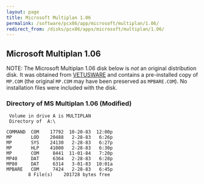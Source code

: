```yaml
---
layout: page
title: Microsoft Multiplan 1.06
permalink: /software/pcx86/app/microsoft/multiplan/1.06/
redirect_from: /disks/pcx86/apps/microsoft/multiplan/1.06/
---
```


Microsoft Multiplan 1.06
------------------------

NOTE: The Microsoft Multiplan 1.06 disk below is *not* an original distribution disk.  It was obtained from
[VETUSWARE](https://vetusware.com/download/Multiplan%203.0%201.0/?id=8608) and contains a pre-installed copy of
`MP.COM` (the original `MP.COM` may have been preserved as `MPBARE.COM`).  No installation files were included
with the disk.

### Directory of MS Multiplan 1.06 (Modified)

	 Volume in drive A is MULTIPLAN  
	 Directory of  A:\

	COMMAND  COM    17792  10-20-83  12:00p
	MP       LOD    20488   2-28-83   6:26p
	MP       SYS    24130   2-28-83   6:27p
	MP       HLP    41000   2-28-83   6:30p
	MP       COM     8441  11-01-84   7:20p
	MP40     DAT     6364   2-28-83   6:28p
	MP80     DAT     6314   3-01-83  10:01a
	MPBARE   COM     7424   2-28-83   6:45p
	        8 File(s)    201728 bytes free
